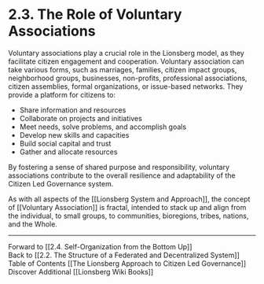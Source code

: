 # 2.3. The Role of Voluntary Associations

Voluntary associations play a crucial role in the Lionsberg model, as they facilitate citizen engagement and cooperation. Voluntary association can take various forms, such as marriages, families, citizen impact groups, neighborhood groups, businesses, non-profits, professional associations, citizen assemblies, formal organizations, or issue-based networks. They provide a platform for citizens to:

-   Share information and resources  
-   Collaborate on projects and initiatives  
-   Meet needs, solve problems, and accomplish goals  
-   Develop new skills and capacities  
-   Build social capital and trust  
-   Gather and allocate resources 

By fostering a sense of shared purpose and responsibility, voluntary associations contribute to the overall resilience and adaptability of the Citizen Led Governance system.

As with all aspects of the [[Lionsberg System and Approach]], the concept of [[Voluntary Association]] is fractal, intended to stack up and align from the individual, to small groups, to communities, bioregions, tribes, nations, and the Whole. 

___

Forward to [[2.4. Self-Organization from the Bottom Up]]  
Back to [[2.2. The Structure of a Federated and Decentralized System]] 
Table of Contents [[The Lionsberg Approach to Citizen Led Governance]]
Discover Additional [[Lionsberg Wiki Books]]  